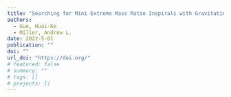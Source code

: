 ```yaml
---
title: "Searching for Mini Extreme Mass Ratio Inspirals with Gravitational-Wave Detectors"
authors:
  - Guo, Huai-Ke
  - Miller, Andrew L.
date: 2022-5-01
publication: ""
doi: ""
url_doi: "https://doi.org/"
# featured: false
# summary: ""
# tags: []
# projects: []
---
```

